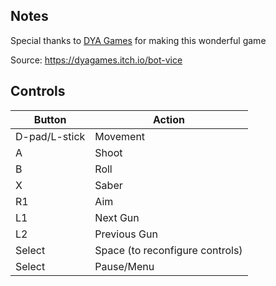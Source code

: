 ## Notes

Special thanks to [DYA Games](https://dyagames.com/) for making this wonderful game

Source: https://dyagames.itch.io/bot-vice

## Controls

| Button | Action |
|--|--| 
|D-pad/L-stick|Movement |
|A|Shoot|
|B|Roll|
|X|Saber|
|R1|Aim|
|L1|Next Gun|
|L2|Previous Gun|
|Select |Space (to reconfigure controls)|
|Select |Pause/Menu|


